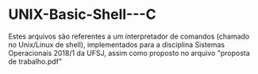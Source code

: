 # UNIX-Basic-Shell---C

Estes arquivos são referentes a um interpretador de comandos (chamado no Unix/Linux de shell),
implementados para a disciplina Sistemas Operacionais 2018/1 da UFSJ, assim como proposto no
arquivo "proposta de trabalho.pdf"
